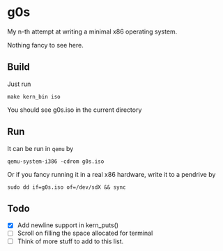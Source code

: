 g0s
===

My n-th attempt at writing a minimal x86 operating system.

Nothing fancy to see here.

Build
-----

Just run 

    make kern_bin iso

You should see g0s.iso in the current directory

Run
---

It can be run in `qemu` by

    qemu-system-i386 -cdrom g0s.iso

Or if you fancy running it in a real x86 hardware, write it to a pendrive by

    sudo dd if=g0s.iso of=/dev/sdX && sync

Todo
----

 - [X] Add newline support in kern_puts()
 - [ ] Scroll on filling the space allocated for terminal
 - [ ] Think of more stuff to add to this list. 

